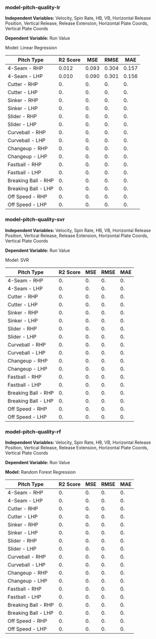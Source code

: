### model-pitch-quality-lr
**Independent Variables:** Velocity, Spin Rate, HB, VB, Horizontal Release Position, Vertical Release, Release Extension, Horizontal Plate Coords, Vertical Plate Coords 

**Dependent Variable:** Run Value

Model: Linear Regression

|Pitch Type           |R2 Score  |MSE       |RMSE       |MAE       |  
|--                   |---       |--        |---        |---       |
|4-Seam - RHP         |0.012     |0.093     |0.304      |0.157     |
|4-Seam - LHP         |0.010     |0.090     |0.301      |0.156     |
|Cutter - RHP         |0.     |0.     |0.     |0.     |
|Cutter - LHP         |0.     |0.     |0.     |0.     |
|Sinker - RHP         |0.     |0.     |0.     |0.     |
|Sinker - LHP         |0.     |0.     |0.     |0.     |
|Slider - RHP         |0.     |0.     |0.     |0.     |
|Slider - LHP         |0.     |0.     |0.     |0.     |
|Curveball - RHP      |0.     |0.     |0.     |0.     |
|Curveball - LHP      |0.     |0.     |0.     |0.     |
|Changeup - RHP       |0.     |0.     |0.     |0.     |
|Changeup - LHP       |0.     |0.     |0.     |0.     |
|Fastball - RHP       |0.     |0.     |0.     |0.     |
|Fastball - LHP       |0.     |0.     |0.     |0.     |
|Breaking Ball - RHP  |0.     |0.     |0.     |0.     |
|Breaking Ball - LHP  |0.     |0.     |0.     |0.     |
|Off Speed - RHP      |0.     |0.     |0.     |0.     |
|Off Speed - LHP      |0.     |0.     |0.     |0.     |

### model-pitch-quality-svr
**Independent Variables:** Velocity, Spin Rate, HB, VB, Horizontal Release Position, Vertical Release, Release Extension, Horizontal Plate Coords, Vertical Plate Coords 

**Dependent Variable:** Run Value

Model: SVR

|Pitch Type           |R2 Score  |MSE       |RMSE       |MAE        |  
|--                   |---       |--        |---        |---        |
|4-Seam - RHP         |0.      |0.    |0.     |0.     |
|4-Seam - LHP         |0.      |0.    |0.     |0.     |
|Cutter - RHP         |0.      |0.    |0.     |0.     |
|Cutter - LHP         |0.      |0.    |0.     |0.     |
|Sinker - RHP         |0.      |0.    |0.     |0.     |
|Sinker - LHP         |0.      |0.    |0.     |0.     |
|Slider - RHP         |0.      |0.    |0.     |0.     |
|Slider - LHP         |0.      |0.    |0.     |0.     |
|Curveball - RHP      |0.      |0.    |0.     |0.     |
|Curveball - LHP      |0.      |0.    |0.     |0.     |
|Changeup - RHP       |0.      |0.    |0.     |0.     |
|Changeup - LHP       |0.      |0.    |0.     |0.     |
|Fastball - RHP       |0.      |0.    |0.     |0.     |
|Fastball - LHP       |0.      |0.    |0.     |0.     |
|Breaking Ball - RHP  |0.      |0.    |0.     |0.     |
|Breaking Ball - LHP  |0.      |0.    |0.     |0.     |
|Off Speed - RHP      |0.      |0.    |0.     |0.     |
|Off Speed - LHP      |0.      |0.    |0.     |0.     |


### model-pitch-quality-rf
**Independent Variables:** Velocity, Spin Rate, HB, VB, Horizontal Release Position, Vertical Release, Release Extension, Horizontal Plate Coords, Vertical Plate Coords 

**Dependent Variable:** Run Value

**Model:** Random Forest Regression

|Pitch Type           |R2 Score  |MSE       |RMSE       |MAE        |  
|--                   |---       |--        |---        |---        |
|4-Seam - RHP         |0.      |0.    |0.     |0.     |
|4-Seam - LHP         |0.      |0.    |0.     |0.     |
|Cutter - RHP         |0.      |0.    |0.     |0.     |
|Cutter - LHP         |0.      |0.    |0.     |0.     |
|Sinker - RHP         |0.      |0.    |0.     |0.     |
|Sinker - LHP         |0.      |0.    |0.     |0.     |
|Slider - RHP         |0.      |0.    |0.     |0.     |
|Slider - LHP         |0.      |0.    |0.     |0.     |
|Curveball - RHP      |0.      |0.    |0.     |0.     |
|Curveball - LHP      |0.      |0.    |0.     |0.     |
|Changeup - RHP       |0.      |0.    |0.     |0.     |
|Changeup - LHP       |0.      |0.    |0.     |0.     |
|Fastball - RHP       |0.      |0.    |0.     |0.     |
|Fastball - LHP       |0.      |0.    |0.     |0.     |
|Breaking Ball - RHP  |0.      |0.    |0.     |0.     |
|Breaking Ball - LHP  |0.      |0.    |0.     |0.     |
|Off Speed - RHP      |0.      |0.    |0.     |0.     |
|Off Speed - LHP      |0.      |0.    |0.     |0.     |